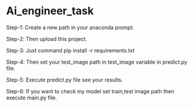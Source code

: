 # Ai_engineer_task


Step-1: Create a new path in your anaconda prompt.

Step-2: Then upload this project.

Step-3: Just command pip install -r requirements.txt

Step-4: Then set your test_image path in test_image variable in predict.py file.

Step-5: Execute predict.py file see your results.

Step-6: If you want to check my model set train,test image path then execute main.py file.
     
     
